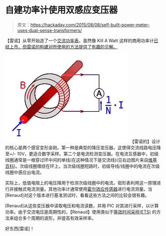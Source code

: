 # 自建功率计使用双感应变压器

> 原文：<https://hackaday.com/2015/08/08/self-built-power-meter-uses-dual-sense-transformers/>

【雷诺】从零开始造了一个[交流功率表](http://renaud.schleck.free.fr/wattmetre.php)。虽然像 Kill A Watt 这样的商用功率计[已经上市，但雷诺的构建对所使用的方法提供了有趣的见解。](http://hackaday.com/2014/10/21/digital-data-from-a-cheap-power-meter/)

[![current](img/e3d16958bb43c089fab1afc9e30b00af.png)](https://hackaday.com/wp-content/uploads/2015/08/current.png) 【雷诺的】设计的核心是两个感官变形金刚。第一种是典型的降压变压器。这使得交流线路电压降至+/- 10V，更适合数字采样。第二个是电流检测变压器。在电流互感器中，初级线圈通常是一根穿过环中间的单线(在这种情况下是交流线)(见右边图片来自[维基百科](https://en.wikipedia.org/wiki/Current_transformer))。次级线圈缠绕在环上。当次级线圈短路时，初级导线/线圈中的电流在次级线圈中感应出电流。

实际上，低值电阻上的电压降用于检测次级线圈中的电流。钳形表利用这一原理进行非接触式电流测量。其他功率计通常使用[霍尔效应传感器](http://hackaday.com/2015/02/07/watt-meter-build-walks-you-through-power-measurement-basics/)进行电流测量。当[Renaud]对这个版本进行基准测试时，看看这些方法之间的比较会很有趣。

[Renaud]从这些变压器中读取电压和电流读数，并用 PIC 对其进行采样，以计算功率。由于交流电压是周期性的，【Renaud】使用类似于[等效时间采样(ETS)](http://hackaday.com/2015/07/21/fast-adc-for-laser-lab/) 的方法来组合多个周期的波形，并提高有效采样率。

好东西[雷诺]！